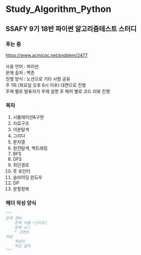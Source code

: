 # Study_Algorithm_Python
## SSAFY 9기 18반 파이썬 알고리즘테스트 스터디
### 푸는 중
https://www.acmicpc.net/problem/2477
<br><br>
사용 언어 : 파이썬 <br>
문제 출처 : 백준 <br>
진행 방식 : 노션으로 기타 사항 공유 <br>
주 1회 (화요일 오후 6시 이후) 대면으로 진행 <br>
주제 별로 발표자가 주제 설명 후 페어 별로 코드 리뷰 진행 

### 목차
1. 시뮬레이션&구현
2. 자료구조                                    
3. 이분탐색                                    
4. 그리디                                       
5. 문자열                                       
6. 완전탐색, 백트래킹                   
7. BFS                                            
8. DFS
9. 최단경로                                   
10. 투 포인터                                  
11. 슬라이딩 윈도우                       
12. DP                                            
13. 분할정복                                  



### 헤더 작성 양식
```python
"""
문제 정보
    문제 이름 (난이도)
    문제 url
    * 코멘트
작성
    작성자
    작성 일자
"""
```
